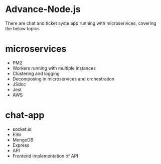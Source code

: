 # Advance-Node.js
There are chat and ticket syste app running with microservices, covering the below topics

# microservices
- PM2 
- Workers running with multiple instances
- Clustering and logging
- Decomposing in microservices and orchestration
- JSdoc
- Jest
- AWS

# chat-app
- socket.io
- ES6
- MongoDB
- Express
- API
- Frontend implementation of API
